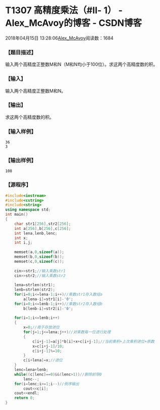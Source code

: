# T1307 高精度乘法（#Ⅱ- 1） - Alex_McAvoy的博客 - CSDN博客





2018年04月15日 13:28:06[Alex_McAvoy](https://me.csdn.net/u011815404)阅读数：1684








### 【题目描述】

输入两个高精度正整数M和N（M和N均小于100位）。求这两个高精度数的积。

### 【输入】

输入两个高精度正整数M和N。

### 【输出】

求这两个高精度数的积。

### 【输入样例】

```
36
3
```

### 【输出样例】
`108`
### 【源程序】

```cpp
#include<iostream>  
#include<cstring>  
#include<string>  
using namespace std;  
int main()  
{  
    char str1[256],str2[256];  
    int a[256],b[256],c[256];  
    int lena,lenb,lenc;  
    int x;  
    int i,j;  
  
    memset(a,0,sizeof(a));  
    memset(b,0,sizeof(b));  
    memset(c,0,sizeof(c));  
  
    cin>>str1;//输入乘数str1  
    cin>>str2;//输入乘数str2  
  
    lena=strlen(str1);  
    lenb=strlen(str2);  
    for(i=0;i<=lena-1;i++)//乘数str1存入数组a  
        a[lena-i]=str1[i]-'0';  
    for(i=0;i<=lenb-1;i++)//乘数str2存入数组b  
        b[lenb-i]=str2[i]-'0';  
  
    for(i=1;i<=lenb;i++)  
    {  
        x=0;//用于存放进位  
        for(j=1;j<=lena;j++)//对乘数每一位进行处理  
        {  
            c[i+j-1]=a[j]*b[i]+x+c[i+j-1];//当前乘积+上次乘积进位+原数  
            x=c[i+j-1]/10;  
            c[i+j-1]%=10;  
        }  
        c[i+lena]=x;//进位  
    }  
    lenc=lena+lenb;  
    while((c[lenc]==0)&&(lenc>1))//删除前导0  
        lenc--;  
    for(i=lenc;i>=1;i--)//倒序输出  
        cout<<c[i];  
    cout<<endl;  
    return 0;  
}
```





